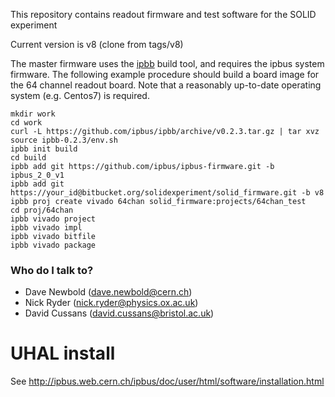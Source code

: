 
This repository contains readout firmware and test software for the SOLID experiment

Current version is v8 (clone from tags/v8)

The master firmware uses the [ipbb](https://github.com/ipbus/ipbb) build tool, and requires the ipbus system firmware.
The following example procedure should build a board image for the 64 channel readout board. Note that a reasonably up-to-date
operating system (e.g. Centos7) is required.

	mkdir work
	cd work
	curl -L https://github.com/ipbus/ipbb/archive/v0.2.3.tar.gz | tar xvz
	source ipbb-0.2.3/env.sh
	ipbb init build
	cd build
	ipbb add git https://github.com/ipbus/ipbus-firmware.git -b ipbus_2_0_v1
	ipbb add git https://your_id@bitbucket.org/solidexperiment/solid_firmware.git -b v8
	ipbb proj create vivado 64chan solid_firmware:projects/64chan_test
	cd proj/64chan
	ipbb vivado project
	ipbb vivado impl
	ipbb vivado bitfile
	ipbb vivado package

### Who do I talk to? ###

* Dave Newbold (dave.newbold@cern.ch)
* Nick Ryder (nick.ryder@physics.ox.ac.uk)
* David Cussans (david.cussans@bristol.ac.uk)

# UHAL install
See http://ipbus.web.cern.ch/ipbus/doc/user/html/software/installation.html